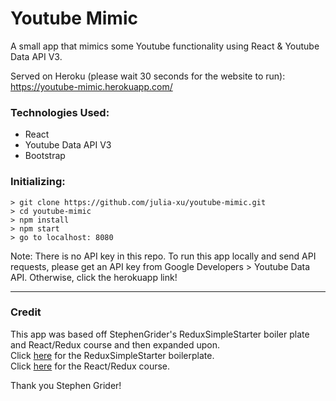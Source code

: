 # Youtube Mimic
A small app that mimics some Youtube functionality using React & Youtube Data API V3.

Served on Heroku (please wait 30 seconds for the website to run): https://youtube-mimic.herokuapp.com/

### Technologies Used:
* React
* Youtube Data API V3
* Bootstrap

### Initializing:
```
> git clone https://github.com/julia-xu/youtube-mimic.git
> cd youtube-mimic
> npm install
> npm start
> go to localhost: 8080
```
Note: There is no API key in this repo. To run this app locally and send API requests, please get an API key from Google Developers > Youtube Data API. Otherwise, click the herokuapp link!

* * *

### Credit
This app was based off StephenGrider's ReduxSimpleStarter boiler plate and React/Redux course and then expanded upon.  
Click [here](https://github.com/StephenGrider/ReduxSimpleStarter) for the ReduxSimpleStarter boilerplate.  
Click [here](https://www.udemy.com/react-redux/) for the React/Redux course.  
  
Thank you Stephen Grider!  
